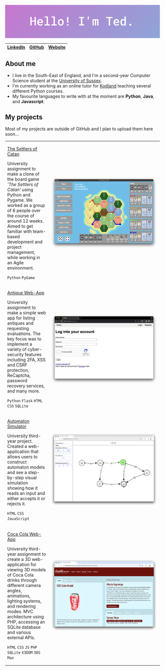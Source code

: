 [![banner](banner.png)](https://github.com/TedAlden)

| [LinkedIn](https://www.linkedin.com/in/ted-alden-templeman/) | [GitHub](https://github.com/TedAlden) | [Website](https://www.tedalden.dev/) |
| - | - | - |

## About me

- I live in the South-East of England, and I'm a second-year Computer Science student at the [University of Sussex](https://www.sussex.ac.uk/study/undergraduate/courses/computer-science-mcomp).
- I'm currently working as an online tutor for [Kodland](https://www.kodland.org/) teaching several different Python courses.
- My favourite languages to write with at the moment are **Python**, **Java**, and **Javascript**.

## My projects

Most of my projects are outside of GitHub and I plan to upload them here soon...

<table>
<tr>

<td>
  
[The Settlers of Catan](https://github.com/TedAlden/settlers-of-catan)

University assignment to make a clone of the board game *'The Settlers of Catan'* using Python and Pygame. We worked as a group of 6 people over the course of around 12 weeks. Aimed to get familiar with team-based development and project management, while working in an Agile environment.

`Python` `PyGame`

<!-- ![GitHub Repo stars](https://img.shields.io/github/stars/tedalden/settlers-of-catan?style=social) -->

</td>

<td width=350>

[![preview](https://github.com/TedAlden/settlers-of-catan/raw/main/screenshot.png)]([https://github.com/TedAlden](https://github.com/TedAlden/settlers-of-catan)https://github.com/TedAlden/settlers-of-catan)

</td>

</tr>
<tr>

<td>
  
[Antique Web-App](https://github.com/TedAlden/antique-web-app)

University assignment to make a simple web app for listing antiques and requesting evaluations. The key focus was to implement a variety of cyber-security features including 2FA, XSS and CSRF protection, ReCaptcha, password recovery services, and many more.

`Python` `Flask` `HTML` `CSS` `SQLite`

</td>

<td width=350>

[![preview](https://github.com/TedAlden/antique-web-app/raw/main/screenshot.png)]([https://github.com/TedAlden](https://github.com/TedAlden/antique-web-app)https://github.com/TedAlden/antique-web-app)

</td>

</tr>
<tr>

<td>
  
[Automaton Simulator](https://github.com/TedAlden/automaton-simulator)

University third-year project. Created a web-application that allows users to construct automaton models and see a step-by-step visual simulation showing how it reads an input and either accepts it or rejects it.

`HTML` `CSS` `JavaScript`

</td>

<td width=350>

[![preview](https://github.com/TedAlden/automaton-simulator/raw/main/screenshot.png)]([https://github.com/TedAlden](https://github.com/TedAlden/automaton-simulator)https://github.com/TedAlden/automaton-simulator)

</td>

</tr>
<tr>

<td>
  
[Coca Cola Web-App](https://github.com/TedAlden/web-3d-applications)

University third-year assignment to create a 3D web-application for viewing 3D models of Coca Cola drinks through different camera angles, animations, lighting systems, and rendering modes. MVC architecture using PHP, accessing an SQLite database and various external APIs.

`HTML` `CSS` `JS` `PHP` `SQLite` `X3DOM` `3DS Max`

</td>

<td width=350>

[![preview](https://github.com/TedAlden/web-3d-applications/raw/main/screenshot.png)]([https://github.com/TedAlden](https://github.com/TedAlden/web-3d-applications)https://github.com/TedAlden/web-3d-applications)

</td>

</tr>
</table>
